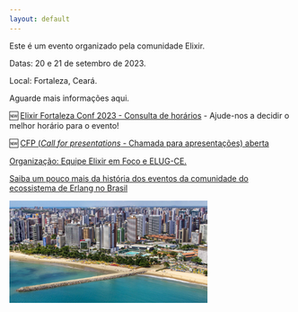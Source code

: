 ```yaml
---
layout: default
---
```


<meta property="og:title" content="Elixir Fortaleza Conf 2023" />
<meta property="og:description" content="Elixir Fortaleza Conf 2023" />
<meta property="og:url" content="https://elixiremfoco.github.io/elixirfortaleza/" />
<meta property="og:image" content="./images/Elixir Fortaleza Conf 2023.png" />


Este é um evento organizado pela comunidade Elixir.

Datas: 20 e 21 de setembro de 2023.

Local: Fortaleza, Ceará.

Aguarde mais informações aqui.

🆕 [Elixir Fortaleza Conf 2023 - Consulta de horários](https://bit.ly/3CXmTgp) - Ajude-nos a decidir o melhor horário para o evento!

🆕 [CFP (_Call for presentations_ - Chamada para apresentações) aberta](https://forms.gle/5xC22eaz6RqCkLz98) 


[Organização: Equipe Elixir em Foco e ELUG-CE.](./organizacao.md)

[Saiba um pouco mais da história dos eventos da comunidade do ecossistema de Erlang no Brasil](./historia.md)

<img src="./images/Fortaleza.jpg" width="70%">


